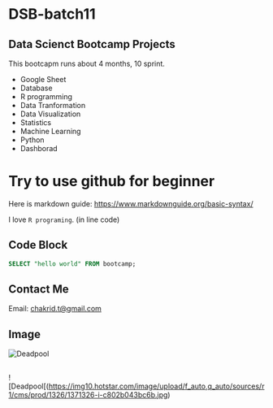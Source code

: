 # DSB-batch11
## Data Scienct Bootcamp Projects

This bootcapm runs about 4 months, 10 sprint.

- Google Sheet
- Database
- R programming
- Data Tranformation
- Data Visualization
- Statistics
- Machine Learning
- Python
- Dashborad

# Try to use github for beginner

Here is markdown guide: https://www.markdownguide.org/basic-syntax/

I love `R programing`. (in line code)

## Code Block
``` sql
SELECT "hello world" FROM bootcamp;
```

## Contact Me
Email: chakrid.t@gmail.com

## Image
![Deadpool](https://ew.com/thmb/3eoGKEgI3NBRt10ROHPWi1v-I2A=/1500x0/filters:no_upscale():max_bytes(150000):strip_icc()/Deadpool-050724-869ff7366a5f470ba61752c460e2935e.jpg)

## 
![Deadpool[(https://img10.hotstar.com/image/upload/f_auto,q_auto/sources/r1/cms/prod/1326/1371326-i-c802b043bc6b.jpg)
